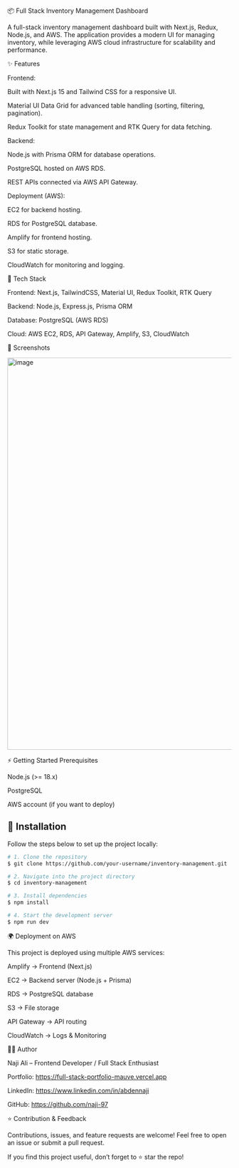 📦 Full Stack Inventory Management Dashboard

A full-stack inventory management dashboard built with Next.js, Redux, Node.js, and AWS. The application provides a modern UI for managing inventory, while leveraging AWS cloud infrastructure for scalability and performance.

✨ Features

Frontend:

Built with Next.js 15 and Tailwind CSS for a responsive UI.

Material UI Data Grid for advanced table handling (sorting, filtering, pagination).

Redux Toolkit for state management and RTK Query for data fetching.

Backend:

Node.js with Prisma ORM for database operations.

PostgreSQL hosted on AWS RDS.

REST APIs connected via AWS API Gateway.

Deployment (AWS):

EC2 for backend hosting.

RDS for PostgreSQL database.

Amplify for frontend hosting.

S3 for static storage.

CloudWatch for monitoring and logging.

🚀 Tech Stack

Frontend: Next.js, TailwindCSS, Material UI, Redux Toolkit, RTK Query

Backend: Node.js, Express.js, Prisma ORM

Database: PostgreSQL (AWS RDS)

Cloud: AWS EC2, RDS, API Gateway, Amplify, S3, CloudWatch

📸 Screenshots

<img width="1839" height="881" alt="image" src="https://github.com/user-attachments/assets/c2af9687-d5db-4f9e-b8b1-3b1b591eee02" />



⚡ Getting Started
Prerequisites

Node.js (>= 18.x)

PostgreSQL

AWS account (if you want to deploy)

## 🚀 Installation

Follow the steps below to set up the project locally:

```bash
# 1. Clone the repository
$ git clone https://github.com/your-username/inventory-management.git

# 2. Navigate into the project directory
$ cd inventory-management

# 3. Install dependencies
$ npm install

# 4. Start the development server
$ npm run dev
```

🌍 Deployment on AWS

This project is deployed using multiple AWS services:

Amplify → Frontend (Next.js)

EC2 → Backend server (Node.js + Prisma)

RDS → PostgreSQL database

S3 → File storage

API Gateway → API routing

CloudWatch → Logs & Monitoring


🧑‍💻 Author

Naji Ali – Frontend Developer / Full Stack Enthusiast

Portfolio: https://full-stack-portfolio-mauve.vercel.app

LinkedIn: https://www.linkedin.com/in/abdennaji

GitHub: https://github.com/naji-97

⭐ Contribution & Feedback

Contributions, issues, and feature requests are welcome!
Feel free to open an issue or submit a pull request.

If you find this project useful, don’t forget to ⭐ star the repo!
